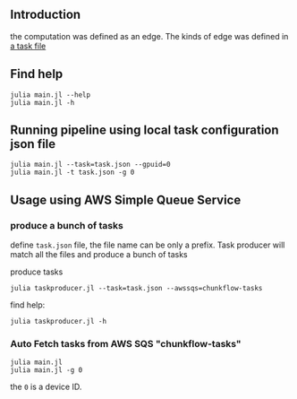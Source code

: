 ## Introduction
the computation was defined as an edge. The kinds of edge was defined in [a task file](https://github.com/seung-lab/ChunkFlow.jl/blob/master/test/test.json)

## Find help
    julia main.jl --help
    julia main.jl -h
## Running pipeline using local task configuration json file

    julia main.jl --task=task.json --gpuid=0
    julia main.jl -t task.json -g 0

## Usage using AWS Simple Queue Service

### produce a bunch of tasks
define `task.json` file, the file name can be only a prefix. Task producer will match all the files and produce a bunch of tasks

produce tasks

    julia taskproducer.jl --task=task.json --awssqs=chunkflow-tasks

find help:

    julia taskproducer.jl -h

### Auto Fetch tasks from AWS SQS "chunkflow-tasks"

    julia main.jl
    julia main.jl -g 0
the `0` is a device ID.
